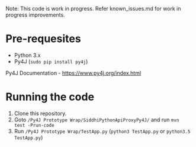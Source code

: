 Note: This code is work in progress. Refer known_issues.md for work in progress improvements.

# Pre-requesites
- Python 3.x
- Py4J (`sudo pip install py4j`)

Py4J Documentation - https://www.py4j.org/index.html
 
# Running the code
1) Clone this repository.
2) Goto `/Py4J Prototype Wrap/SiddhiPythonApiProxyPy4J/` and run `mvn test -Prun-code`
3) Run `/Py4J Prototype Wrap/TestApp.py` (`python3 TestApp.py` or `python3.5 TestApp.py`)


